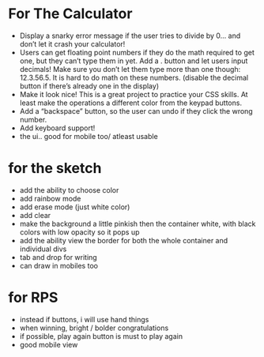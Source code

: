 # For The Calculator
- Display a snarky error message if the user tries to divide by 0… 
and don’t let it crash your calculator!
- Users can get floating point numbers if they do the math required to get one, but they can’t type them in yet. Add a . button and let users input decimals! Make sure you don’t let them type more than one though: 12.3.56.5. It is hard to do math on these numbers. (disable the decimal button if there’s already one in the display)
- Make it look nice! This is a great project to practice your CSS skills. At least make the operations a different color from the keypad buttons.
- Add a “backspace” button, so the user can undo if they click the wrong number.
- Add keyboard support!
- the ui.. good for mobile too/ atleast usable


# for the sketch

- add the ability to choose color
- add rainbow mode
- add erase mode (just white color)
- add clear
- make the background a little pinkish 
then the container white, with black
colors with low opacity so it pops up
- add the ability view the border for
both the whole container and individual divs
- tab and drop for writing
- can draw in mobiles too

# for RPS

- instead if buttons, i will use hand things
- when winning, bright / bolder congratulations
- if possible, play again button is must to play again
- good mobile view
